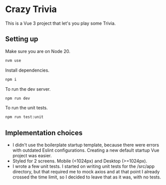 # Crazy Trivia

This is a Vue 3 project that let's you play some Trivia.

## Setting up

Make sure you are on Node 20.
```bash
nvm use
```

Install dependencies.
```bash
npm i
```

To run the dev server.
```bash
npm run dev
```

To run the unit tests.
```bash
npm run test:unit
```

## Implementation choices

- I didn't use the boilerplate startup template, because there were errors with outdated Eslint configurations. Creating a new default startup Vue project was easier.
- Styled for 2 screens. Mobile (<1024px) and Desktop (>=1024px).
- I wrote a few unit tests. I started on writing unit tests for the /src/app directory, but that required me to mock axios and at that point I already crossed the time limit, so I decided to leave that as it was, with no tests.

